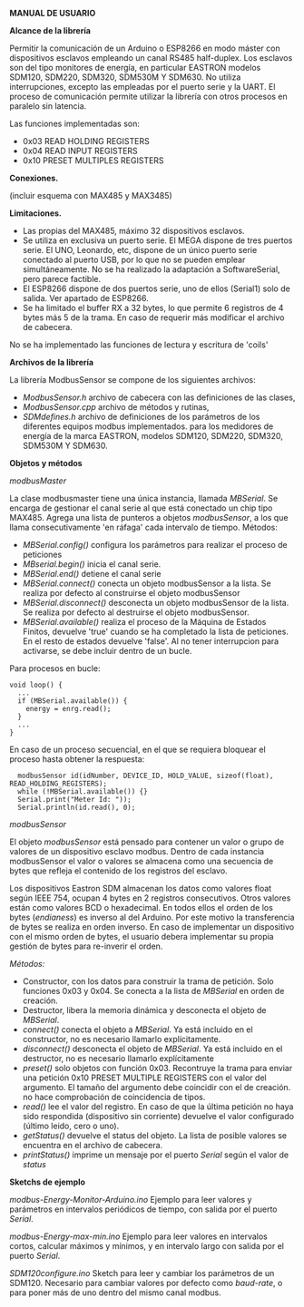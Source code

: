 **MANUAL DE USUARIO**

**Alcance de la librería**

Permitir la comunicación de un Arduino o ESP8266 en modo máster con dispositivos esclavos empleando un canal RS485 half-duplex.
Los esclavos son del tipo monitores de energía, en particular EASTRON modelos SDM120, SDM220, SDM320, SDM530M Y SDM630.
No utiliza interrupciones, excepto las empleadas por el puerto serie y la UART. El proceso de comunicación permite utilizar la librería
con otros procesos en paralelo sin latencia.

Las funciones implementadas son:
 - 0x03 READ HOLDING REGISTERS
 - 0x04 READ INPUT REGISTERS
 - 0x10 PRESET MULTIPLES REGISTERS

**Conexiones.**

(incluir esquema con MAX485 y MAX3485)

**Limitaciones.**
- Las propias del MAX485, máximo 32 dispositivos esclavos.
- Se utiliza en exclusiva un puerto serie. El MEGA dispone de tres puertos serie. 
El UNO, Leonardo, etc, dispone de un único puerto serie conectado al puerto USB, por lo que no se pueden emplear simultáneamente. 
No se ha realizado la adaptación a SoftwareSerial, pero parece factible. 
- El ESP8266 dispone de dos puertos serie, uno de ellos (Serial1) solo de salida. Ver apartado de ESP8266.
- Se ha limitado el buffer RX a 32 bytes, lo que permite 6 registros de 4 bytes más 5 de la trama. En caso de requerir más modificar el archivo de cabecera.

No se ha implementado las funciones de lectura y escritura de 'coils'

**Archivos de la librería**

La librería ModbusSensor se compone de los siguientes archivos:
- *ModbusSensor.h* archivo de cabecera con las definiciones de las clases,
- *ModbusSensor.cpp* archivo de métodos y rutinas,
- *SDMdefines.h* archivo de definiciones de los parámetros de los diferentes equipos modbus implementados. para los medidores de energía de la marca EASTRON, modelos SDM120, SDM220, SDM320, SDM530M Y SDM630.

**Objetos y métodos**

*modbusMaster*

La clase modbusmaster tiene una única instancia, llamada *MBSerial*. Se encarga de gestionar el canal serie al que está conectado un chip tipo MAX485.
Agrega una lista de punteros a objetos *modbusSensor*, a los que llama consecutivamente 'en ráfaga' cada intervalo de tiempo.
Métodos:

* *MBSerial.config()* configura los parámetros para realizar el proceso de peticiones
* *MBserial.begin()* inicia el canal serie.
* *MBSerial.end()* detiene el canal serie
* *MBSerial.connect()* conecta un objeto modbusSensor a la lista. Se realiza por defecto al construirse el objeto modbusSensor
* *MBSerial.disconnect()* desconecta un objeto modbusSensor de la lista. Se realiza por defecto al destruirse el objeto modbusSensor.
* *MBSerial.available()* realiza el proceso de la Máquina de Estados Finitos, devuelve 'true' cuando se ha completado la lista de peticiones.
En el resto de estados devuelve 'false'. Al no tener interrupcion para activarse, se debe incluir dentro de un bucle.

Para procesos en bucle:
```
void loop() {
  ...
  if (MBSerial.available()) {
    energy = enrg.read();
  }
  ...
}
```
En caso de un proceso secuencial, en el que se requiera bloquear el proceso hasta obtener la respuesta:
```
  modbusSensor id(idNumber, DEVICE_ID, HOLD_VALUE, sizeof(float), READ_HOLDING_REGISTERS);
  while (!MBSerial.available()) {}
  Serial.print("Meter Id: ")); 
  Serial.println(id.read(), 0);
```

*modbusSensor*

El objeto *modbusSensor* está pensado para contener un valor o grupo de valores de un dispositivo esclavo modbus. 
Dentro de cada instancia modbusSensor el valor o valores se almacena como una secuencia de bytes que refleja el contenido de los registros del esclavo.

Los dispositivos Eastron SDM almacenan los datos como valores float según IEEE 754, ocupan 4 bytes en 2 registros consecutivos. 
Otros valores están como valores BCD o hexadecimal. En todos ellos el orden de los bytes (*endianess*) es inverso al del Arduino. 
Por este motivo la transferencia de bytes se realiza en orden inverso. En caso de implementar un dispositivo con el mismo orden de bytes,
el usuario debera implementar su propia gestión de bytes para re-inverir el orden.

*Métodos:*

- Constructor, con los datos para construir la trama de petición. Solo funciones 0x03 y 0x04. Se conecta a la lista de *MBSerial* en orden de creación.
- Destructor, libera la memoria dinámica y desconecta el objeto de *MBSerial*.
- *connect()* conecta el objeto a *MBSerial*. Ya está incluido en el constructor, no es necesario llamarlo explícitamente.
- *disconnect()* desconecta el objeto de *MBSerial*. Ya está incluido en el destructor, no es necesario llamarlo explícitamente
- *preset()* solo objetos con función 0x03. Recontruye la trama para enviar una petición 0x10 PRESET MULTIPLE REGISTERS con el valor del argumento. 
El tamaño del argumento debe coincidir con el de creación. no hace comprobación de coincidencia de tipos.
- *read()* lee el valor del registro. En caso de que la última petición no haya sido respondida (dispositivo sin corriente) devuelve el valor configurado (último leido, cero o uno). 
- *getStatus()* devuelve el status del objeto. La lista de posible valores se encuentra en el archivo de cabecera.
- *printStatus()* imprime un mensaje por el puerto *Serial* según el valor de *status*

**Sketchs de ejemplo**

*modbus-Energy-Monitor-Arduino.ino* Ejemplo para leer valores y parámetros en intervalos periódicos de tiempo, con salida por el puerto *Serial*.

*modbus-Energy-max-min.ino* Ejemplo para leer valores en intervalos cortos, calcular máximos y mínimos, y en intervalo largo con salida por el puerto *Serial*.

*SDM120configure.ino* Sketch para leer y cambiar los parámetros de un SDM120. Necesario para cambiar valores por defecto como *baud-rate*, o para poner más de uno dentro del mismo canal modbus.

